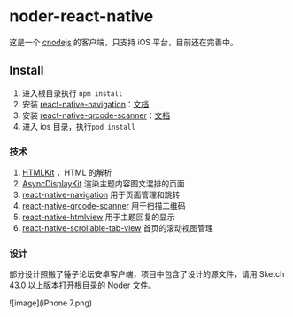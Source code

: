 # noder-react-native

这是一个 [cnodejs](https://cnodejs.org/) 的客户端，只支持 iOS 平台，目前还在完善中。


## Install
1. 进入根目录执行 `npm install`
2. 安装 [react-native-navigation](https://github.com/wix/react-native-navigation)：[文档](http://wix.github.io/react-native-navigation/#/installation-ios)
3. 安装 [react-native-qrcode-scanner](https://github.com/moaazsidat/react-native-qrcode-scanner)：[文档](https://github.com/moaazsidat/react-native-qrcode-scanner)
4. 进入 ios 目录，执行`pod install`

### 技术
1. [HTMLKit](https://github.com/iabudiab/HTMLKit) ，HTML 的解析
2. [AsyncDisplayKit](https://github.com/facebook/AsyncDisplayKit) 渲染主题内容图文混排的页面
3. [react-native-navigation](https://github.com/wix/react-native-navigation) 用于页面管理和跳转
4. [react-native-qrcode-scanner](https://github.com/moaazsidat/react-native-qrcode-scanner) 用于扫描二维码
5. [react-native-htmlview](https://github.com/jsdf/react-native-htmlview) 用于主题回复的显示
6. [react-native-scrollable-tab-view](https://github.com/skv-headless/react-native-scrollable-tab-view) 首页的滚动视图管理

### 设计

部分设计照搬了锤子论坛安卓客户端，项目中包含了设计的源文件，请用 Sketch 43.0 以上版本打开根目录的 Noder 文件。

![image](iPhone 7.png)
